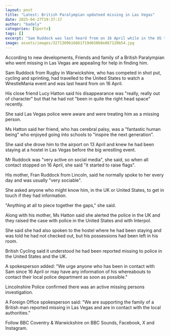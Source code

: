 ```yaml
---
layout: post
title: "Latest: British Paralympian updateed missing in Las Vegas"
date: 2025-04-27T19:37:17
author: "badely"
categories: [Sports]
tags: []
excerpt: "Sam Ruddock was last heard from on 16 April while in the US to watch a wrestling event."
image: assets/images/3271369b16661f19d650b8e867120b54.jpg
---
```


According to new developments, Friends and family of a British Paralympian who went missing in Las Vegas are appealing for help in finding him.

Sam Ruddock from Rugby in Warwickshire, who has competed in shot put, cycling and sprinting, had travelled to the United States to watch a WrestleMania event and was last heard from on 16 April.

His close friend Lucy Hatton said his disappearance was "really, really out of character" but that he had not "been in quite the right head space" recently.

She said Las Vegas police were aware and were treating him as a missing person.

Ms Hatton said her friend, who has cerebral palsy, was a "fantastic human being" who enjoyed going into schools to "inspire the next generation".

She said she drove him to the airport on 13 April and knew he had been staying at a hostel in Las Vegas before the big wrestling event.

Mr Ruddock was "very active on social media", she said, so when all contact stopped on 16 April, she said "it started to raise flags".

His mother, Fran Ruddock from Lincoln, said he normally spoke to her every day and was usually "very sociable".

She asked anyone who might know him, in the UK or United States, to get in touch if they had information.

"Anything at all to piece together the gaps," she said.

Along with his mother, Ms Hatton said she alerted the police in the UK and they raised the case with police in the United States and with Interpol.

She said she had also spoken to the hostel where he had been staying and was told he had not checked out, but his possessions had been left in his room.

British Cycling said it understood he had been reported missing to police in the United States and the UK.

A spokesperson added: "We urge anyone who has been in contact with Sam since 16 April or may have any information of his whereabouts to contact their local police department as soon as possible."

Lincolnshire Police confirmed there was an active missing persons investigation.

A Foreign Office spokesperson said: "We are supporting the family of a British man reported missing in Las Vegas and are in contact with the local authorities."

Follow BBC Coventry & Warwickshire on BBC Sounds, Facebook, X and Instagram. 

